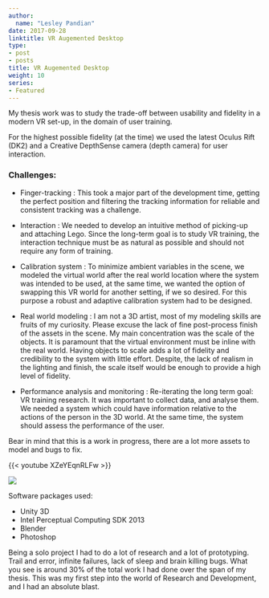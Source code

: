 ```yaml
---
author:
  name: "Lesley Pandian"
date: 2017-09-28
linktitle: VR Augemented Desktop
type:
- post
- posts
title: VR Augemented Desktop
weight: 10
series:
- Featured
---
```


My thesis work was to study the trade-off between usability and fidelity in a modern VR set-up, in the domain of user training.


For the highest possible fidelity (at the time) we used the latest Oculus Rift (DK2) and a Creative DepthSense camera (depth camera) for user interaction.

### Challenges:

- Finger-tracking : This took a major part of the development time, getting the perfect position and filtering the tracking information for reliable and consistent tracking was a challenge.

 - Interaction : We needed to develop an intuitive method of picking-up and attaching Lego. Since the long-term goal is to study VR training, the interaction technique must be as natural as possible and should not require any form of training.

 - Calibration system : To minimize ambient variables in the scene, we modeled the virtual world after the real world location where the system was intended to be used, at the same time, we wanted the option of swapping this VR world for another setting, if we so desired. For this purpose a robust and adaptive calibration system had to be designed.

 - Real world modeling : I am not a 3D artist, most of my modeling skills are fruits of my curiosity. Please excuse the lack of fine post-process finish of the assets in the scene. My main concentration was the scale of the objects. It is paramount that the virtual environment must be inline with the real world. Having objects to scale adds a lot of fidelity and credibility to the system with little effort. Despite, the lack of realism in the lighting and finish, the scale itself would be enough to provide a high level of fidelity.

 - Performance analysis and monitoring : Re-iterating the long term goal: VR training research. It was important to collect data, and analyse them. We needed a system which could have information relative to the actions of the person in the 3D world. At the same time, the system should assess the performance of the user.

Bear in mind that this is a work in progress, there are a lot more assets to model and bugs to fix.


{{< youtube XZeYEqnRLFw >}}


![](http://2.bp.blogspot.com/-AyZjfUHa7cc/VOEypJ-sShI/AAAAAAAADo8/W4cA4UjG2Yo/s1600/IMG_20150210_123132.jpg)


Software packages used:
- Unity 3D
- Intel Perceptual Computing SDK 2013
- Blender
- Photoshop

Being a solo project I had to do a lot of research and a lot of prototyping. Trail and error, infinite failures, lack of sleep and brain killing bugs. What you see is around 30% of the total work I had done over the span of my thesis. This was my first step into the world of Research and Development, and I had an absolute blast.
